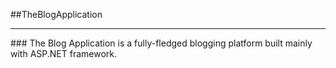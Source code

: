 ##TheBlogApplication
 <hr>
### The Blog Application is a fully-fledged blogging platform built mainly with ASP.NET framework.

